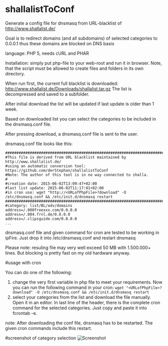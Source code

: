 # shallalistToConf
Generate a config file for dnsmasq from URL-blacklist of http://www.shallalist.de/

Goal is to redirect domains (and all subdomains) of selected categories to 0.0.0.1 thus these domains are blocked on DNS basis

language: PHP 5, needs cURL and PHAR

Installation: simply put php-file to your web-root and run it in browser. Note, that the script must be allowed to create files and folders in its own directory. 

When run first, the current full blacklist is downloaded: http://www.shallalist.de/Downloads/shallalist.tar.gz
The list is decompressed and saved to a subfolder.

After initial download the list will be updated if last update is older than 1 week. 

Based on downloaded list you can select the categories to be included in the dnsmasq.conf file. 

After pressing download, a dnsmasq.conf file is sent to the user.

dnsmasq.conf file looks like this:

```
#######################################################################################
#This file is derived from URL blacklist maintained by http://www.shallalist.de/
#using an automatic conversion tool: https://github.com/derStephan/shallalistToConf
#Note: The author of this tool is in no way connected to shalla.
#
#creation date: 2015-06-02T13:09:47+02:00
#last list update: 2015-06-02T11:17:01+02:00
#in cron use: wget "http://<URLofPhpFile>?download" -O /etc/dnsmasq.conf && /etc/init.d/dnsmasq restart
#######################################################################################
#category: list/BL/adv/domains 
address=/.000freexxx.com/0.0.0.0
address=/.004.frnl.de/0.0.0.0
address=/.clipsguide.com/0.0.0.0
...
```

dnsmasq.conf file and given command for cron are tested to be working in ipFire. Just drop it into /etc/dnsmasq.conf and restart dnsmasq

Please note: resuling file may very well exceed 50 MB with 1.500.000+ lines. But blocking is pretty fast on my old hardware anyway. 

#usage with cron

You can do one of the following:

1. change the very first variable in php file to meet your requirements. Now you can run the following command in your cron: ```wget "<URLofPhpFile>?download" -O /etc/dnsmasq.conf && /etc/init.d/dnsmasq restart```
2. select your categories from the list and download the file manually. Open it in an editor. In last line of the header, there is the complete cron command for the selected categories. Just copy and paste it into fcrontab -e.

note: After downloading the conf file, dnsmasq has to be restarted. The given cron commands include this restart.

#screenshot of category selection
![Screenshot](https://cloud.githubusercontent.com/assets/7764931/7933941/5688de0c-0923-11e5-8233-3b3bfb3c5e66.png)
